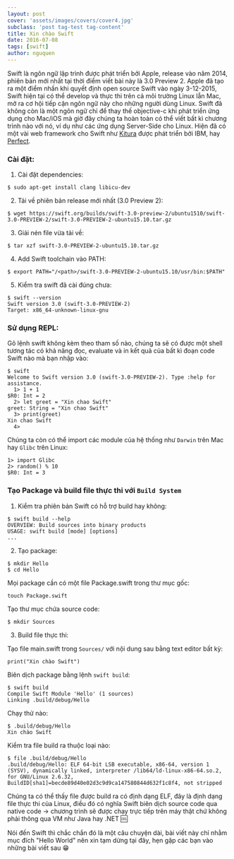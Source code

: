 ```yaml
---
layout: post
cover: 'assets/images/covers/cover4.jpg'
subclass: 'post tag-test tag-content'
title: Xin chào Swift
date: 2016-07-08
tags: [swift]
author: nguquen
---
```


Swift là ngôn ngữ lập trình được phát triển bởi Apple, release vào năm 2014, phiên bản mới nhất tại thời điểm viết bài này là 3.0 Preview 2. Apple đã tạo ra một điểm nhấn khi quyết định open source Swift vào ngày 3-12-2015, Swift hiện tại có thể develop và thực thi trên cả môi trường Linux lẫn Mac, mở ra cơ hội tiếp cận ngôn ngữ này cho những người dùng Linux. Swift đã không còn là một ngôn ngữ chỉ để thay thế objective-c khi phát triển ứng dụng cho Mac/iOS mà giờ đây chúng ta hoàn toàn có thể viết bất kì chương trình nào với nó, ví dụ như các ứng dụng Server-Side cho Linux. Hiện đã có một vài web framework cho Swift như [Kitura](https://github.com/IBM-Swift/Kitura) được phát triển bởi IBM, hay [Perfect](http://www.perfect.org/).

### Cài đặt:
1. Cài đặt dependencies:
```
$ sudo apt-get install clang libicu-dev
```
2. Tải về phiên bản release mới nhất (3.0 Preview 2):
```
$ wget https://swift.org/builds/swift-3.0-preview-2/ubuntu1510/swift-3.0-PREVIEW-2/swift-3.0-PREVIEW-2-ubuntu15.10.tar.gz
```
3. Giải nén file vừa tải về:
```
$ tar xzf swift-3.0-PREVIEW-2-ubuntu15.10.tar.gz
```
4. Add Swift toolchain vào PATH:
```
$ export PATH="/<path>/swift-3.0-PREVIEW-2-ubuntu15.10/usr/bin:$PATH"
```
5. Kiểm tra swift đã cài đúng chưa:
```
$ swift --version
Swift version 3.0 (swift-3.0-PREVIEW-2)
Target: x86_64-unknown-linux-gnu
```

### Sử dụng REPL:
Gõ lệnh swift không kèm theo tham số nào, chúng ta sẽ có được một shell tương tác có khả năng đọc, evaluate và in kết quả của bất kì đoạn code Swift nào mà bạn nhập vào:
```
$ swift
Welcome to Swift version 3.0 (swift-3.0-PREVIEW-2). Type :help for assistance.
  1> 1 + 1
$R0: Int = 2
  2> let greet = "Xin chao Swift"
greet: String = "Xin chao Swift"
  3> print(greet)
Xin chao Swift
  4>
```
Chúng ta còn có thể import các module của hệ thống như `Darwin` trên Mac hay `Glibc` trên Linux:
```
1> import Glibc
2> random() % 10
$R0: Int = 3
```

### Tạo Package và build file thực thi với `Build System`
1. Kiểm tra phiên bản Swift có hỗ trợ build hay không:
```
$ swift build --help
OVERVIEW: Build sources into binary products
USAGE: swift build [mode] [options]
...
```
2. Tạo package:
```
$ mkdir Hello
$ cd Hello
```
Mọi package cần có một file Package.swift trong thư mục gốc:
```
touch Package.swift
```
Tạo thư mục chứa source code:
```
$ mkdir Sources
```
3. Build file thực thi:

Tạo file main.swift trong `Sources/` với nội dung sau bằng text editor bất kỳ:
```
print("Xin chào Swift")
```
Biên dịch package bằng lệnh `swift build`:
```
$ swift build
Compile Swift Module 'Hello' (1 sources)
Linking .build/debug/Hello
```
Chạy thử nào:
```
$ .build/debug/Hello
Xin chào Swift
```
Kiểm tra file build ra thuộc loại nào:
```
$ file .build/debug/Hello
.build/debug/Hello: ELF 64-bit LSB executable, x86-64, version 1 (SYSV), dynamically linked, interpreter /lib64/ld-linux-x86-64.so.2, for GNU/Linux 2.6.32, BuildID[sha1]=becde89d40e02d3c9d9ca147580844d632f1c8f4, not stripped
```
Chúng ta có thể thấy file được build ra có định dạng ELF, đây là định dạng file thực thi của Linux, điều đó có nghĩa Swift biên dịch source code qua native code -> chương trình sẽ được chạy trực tiếp trên máy thật chứ không phải thông qua VM như Java hay .NET :cool:

Nói đến Swift thì chắc chắn đó là một câu chuyện dài, bài viết này chỉ nhằm mục đích "Hello World" nên xin tạm dừng tại đây, hẹn gặp các bạn vào những bài viết sau :grin:
